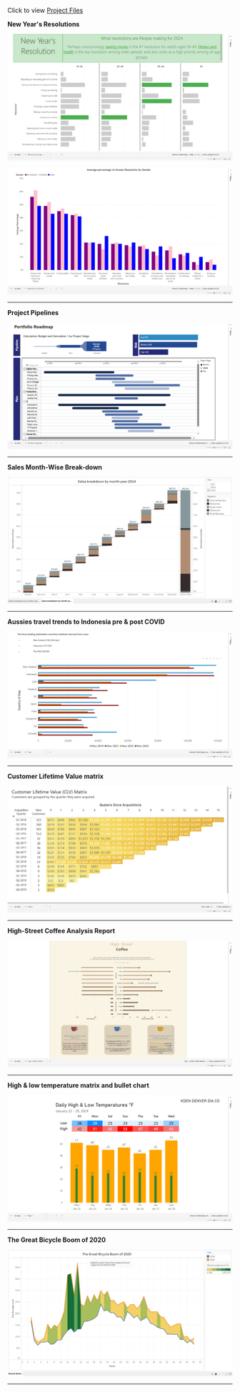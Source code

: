 Click to view [Project Files](https://github.com/Sampreett/Visualization-Exercises-for-practice-)

**New Year's Resolutions** 


![Popular Resolutions according to Age](images/Popular%20Resolutions%20according%20to%20Age.png)

![Chosen resolution by Gender](images/Chosen%20resolution%20by%20Gender.png)

---

**Project Pipelines**
  
![Portfolio Roadmap](images/Portfolio%20Roadmap.png)

---

**Sales Month-Wise Break-down**

![Waterfall + Line 2014 sales](images/Waterfall%20+%20Line%202014%20sales.png)

---

**Aussies travel trends to Indonesia pre & post COVID**

![Aussies Travel to Indonesia pre & post covid](images/Aussies%20Travel%20to%20Indonesia%20pre%20&%20post%20covid.png)

---

**Customer Lifetime Value matrix**

![Customer Lifetime Value Matrix](images/Customer%20Lifetime%20Value%20Matrix.png)

---

**High-Street Coffee Analysis Report**

![High Street Coffee Report](images/High%20Street%20Coffee%20Report.png)

---

**High & low temperature matrix and bullet chart**

![High & Low temperature Matrix and Error Bar Column](images/High%20&%20Low%20temperature%20Matrix%20and%20Error%20Bar%20Column.png)

---

**The Great Bicycle Boom of 2020**

![The Great Bicycle Boom 2020](images/The%20Great%20Bicycle%20Boom.png)

---
